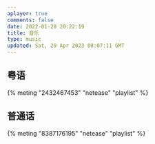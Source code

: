 ```yaml
---
aplayer: true
comments: false
date: 2022-01-28 20:22:19
title: 音乐
type: music
updated: Sat, 29 Apr 2023 08:07:11 GMT
---
```

## 粤语

<div id='demo1'></div>

{% meting "2432467453" "netease" "playlist" %}

## 普通话

<div id='demo2'></div>

{% meting "8387176195" "netease" "playlist" %}
